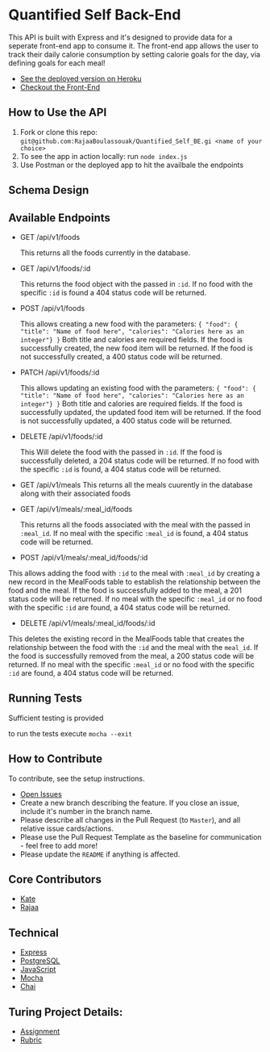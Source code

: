 # Quantified Self Back-End


This API is built with Express and it's designed to provide data for a seperate front-end app to consume it. The front-end app allows the user to track their daily calorie consumption by setting calorie goals for the day, via defining goals for each meal!

* [See the deployed version on Heroku](https://protected-retreat-87261.herokuapp.com/)
* [Checkout the Front-End]()


## How to Use the API
1. Fork or clone this repo: `git@github.com:RajaaBoulassouak/Quantified_Self_BE.gi <name of your choice>`
1. To see the app in action locally: run `node index.js`
1. Use Postman or the deployed app to hit the availbale the endpoints


## Schema Design


## Available Endpoints
* GET /api/v1/foods
  
  This returns all the foods currently in the database.
  
  
* GET /api/v1/foods/:id

  This returns the food object with the passed in `:id`.
  If no food with the specific `:id` is found a 404 status code will be returned.
  
  
* POST /api/v1/foods

  This allows creating a new food with the parameters:
  `{ "food": { "title": "Name of food here", "calories": "Calories here as an integer"} }`
  Both title and calories are required fields.
  If the food is successfully created, the new food item will be returned. 
  If the food is not successfully created, a 400 status code will be returned. 
  
  
* PATCH /api/v1/foods/:id

  This allows updating an existing food with the parameters:
  `{ "food": { "title": "Name of food here", "calories": "Calories here as an integer"} }`
  Both title and calories are required fields.
  If the food is successfully updated, the updated food item will be returned. 
  If the food is not successfully updated, a 400 status code will be returned.
  
  
* DELETE /api/v1/foods/:id

  This Will delete the food with the passed in `:id`. 
  If the food is successfully deleted, a 204 status code will be returned.
  If no food with the specific `:id` is found, a 404 status code will be returned.
  
  
  
* GET /api/v1/meals
  This returns all the meals cuurently in the database along with their associated foods

* GET /api/v1/meals/:meal_id/foods
  
  This returns all the foods associated with the meal with the passed in `:meal_id`.
  If no meal with the specific `:meal_id` is found, a 404 status code will be returned.
  
* POST /api/v1/meals/:meal_id/foods/:id

 This allows adding the food with `:id` to the meal with `:meal_id` by creating a new record in the MealFoods table to        establish the relationship between the food and the meal.
 If the food is successfully added to the meal, a 201 status code will be returned.
 If no meal with the specific `:meal_id` or no food with the specific `:id` are found, a 404 status code will be returned.

* DELETE /api/v1/meals/:meal_id/foods/:id

This deletes the existing record in the MealFoods table that creates the relationship between the food with the `:id` and the meal with the `meal_id`. 
If the food is successfully removed from the meal, a 200 status code will be returned.
If no meal with the specific `:meal_id` or no food with the specific `:id` are found, a 404 status code will be returned.



## Running Tests
Sufficient testing is provided 

to run the tests execute `mocha --exit`


## How to Contribute
To contribute, see the setup instructions.
* [Open Issues](https://github.com/Kate-v2/Quantified_Self_FE/projects/1)
* Create a new branch describing the feature. If you close an issue, include it's number in the branch name.
* Please describe all changes in the Pull Request (to `Master`), and all relative issue cards/actions.
* Please use the Pull Request Template as the baseline for communication - feel free to add more!
* Please update the `README` if anything is affected.


## Core Contributors
* [Kate](https://github.com/Kate-v2)
* [Rajaa](https://github.com/RajaaBoulassouak)


## Technical

* [Express](https://expressjs.com/)
* [PostgreSQL](https://www.postgresql.org//)
* [JavaScript](https://www.javascript.com/)
* [Mocha](https://mochajs.org/)
* [Chai](https://chaijs.com/)


## Turing Project Details:
* [Assignment](http://backend.turing.io/module4/projects/quantified_self/quantified_self_full_stack)
* [Rubric](http://backend.turing.io/module4/projects/quantified_self/rubric)
